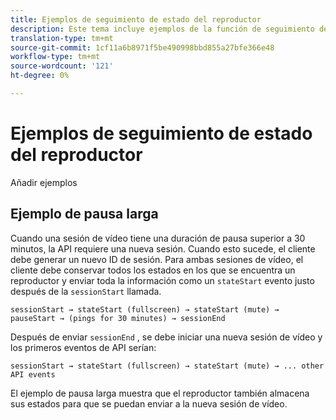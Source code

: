 ```yaml
---
title: Ejemplos de seguimiento de estado del reproductor
description: Este tema incluye ejemplos de la función de seguimiento de estado del reproductor.
translation-type: tm+mt
source-git-commit: 1cf11a6b8971f5be490998bbd855a27bfe366e48
workflow-type: tm+mt
source-wordcount: '121'
ht-degree: 0%

---
```



# Ejemplos de seguimiento de estado del reproductor

Añadir ejemplos


## Ejemplo de pausa larga

Cuando una sesión de vídeo tiene una duración de pausa superior a 30 minutos, la API requiere una nueva sesión. Cuando esto sucede, el cliente debe generar un nuevo ID de sesión. Para ambas sesiones de vídeo, el cliente debe conservar todos los estados en los que se encuentra un reproductor y enviar toda la información como un `stateStart` evento justo después de la `sessionStart` llamada.

`sessionStart → stateStart (fullscreen) → stateStart (mute) → pauseStart → (pings for 30 minutes) → sessionEnd
`

Después de enviar `sessionEnd` , se debe iniciar una nueva sesión de vídeo y los primeros eventos de API serían:

`sessionStart → stateStart (fullscreen) → stateStart (mute) → ... other API events`

El ejemplo de pausa larga muestra que el reproductor también almacena sus estados para que se puedan enviar a la nueva sesión de vídeo.
